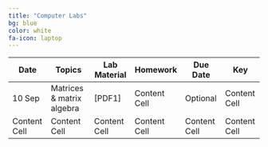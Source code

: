 ```yaml
---
title: "Computer Labs"
bg: blue
color: white
fa-icon: laptop
---
```



| Date          | Topics        | Lab Material  | Homework      | Due Date      | Key           |
| ------------- | ------------- | ------------- | ------------- | ------------- | ------------- |
| 10 Sep        | Matrices & matrix algebra  | [PDF1]  | Content Cell  | Optional  | Content Cell  |
| Content Cell  | Content Cell  | Content Cell  | Content Cell  | Content Cell  | Content Cell  |



